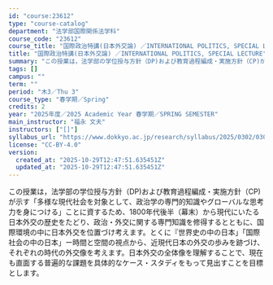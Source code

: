 ```yaml
---
id: "course:23612"
type: "course-catalog"
department: "法学部国際関係法学科"
course_code: "23612"
course_title: "国際政治特講(日本外交論) ／INTERNATIONAL POLITICS, SPECIAL LECTURE"
title: "国際政治特講(日本外交論) ／INTERNATIONAL POLITICS, SPECIAL LECTURE"
summary: "この授業は，法学部の学位授与方針（DP)および教育過程編成・実施方針（CP)が示す「多様な現代社会を対象として、政治学の専門的知識やグローバルな思考力を身につける」ことに資するため、1800年代後半（幕末）から現代にいたる日本外交の歴史をた…"
tags: []
campus: ""
term: ""
period: "木3／Thu 3"
course_type: "春学期／Spring"
credits: 2
year: "2025年度／2025 Academic Year 春学期／SPRING SEMESTER"
main_instructor: "福永 文夫"
instructors: ["[]"]
syllabus_url: "https://www.dokkyo.ac.jp/research/syllabus/2025/0302/0302_23612_ja_JP.html"
license: "CC-BY-4.0"
version:
  created_at: "2025-10-29T12:47:51.635451Z"
  updated_at: "2025-10-29T12:47:51.635451Z"
---
```

この授業は，法学部の学位授与方針（DP)および教育過程編成・実施方針（CP)が示す「多様な現代社会を対象として、政治学の専門的知識やグローバルな思考力を身につける」ことに資するため、1800年代後半（幕末）から現代にいたる日本外交の歴史をたどり、政治・外交に関する専門知識を修得するとともに、国際環境の中に日本外交を位置づけ考えます。とくに『世界史の中の日本」「国際社会の中の日本」ー時間と空間の視点から、近現代日本の外交の歩みを跡づけ、それぞれの時代の外交像を考えます。日本外交の全体像を理解することで、現在も直面する普遍的な課題を具体的なケース・スタディをもって見出すことを目標とします。

